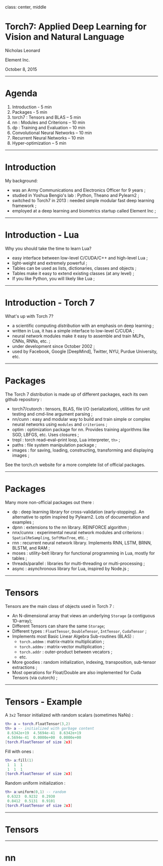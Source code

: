 class: center, middle

# Torch7: Applied Deep Learning for Vision and Natural Language

Nicholas Leonard

Element Inc.

October 8, 2015

---

# Agenda

1. Introduction - 5 min
2. Packages - 5 min
2. torch7 : Tensors and BLAS – 5 min
3. nn : Modules and Criterions – 10 min
4. dp : Training and Evaluation – 10 min
5. Convolutional Neural Networks – 10 min
6. Recurrent Neural Networks – 10 min
7. Hyper-optimization – 5 min

---

# Introduction

My background:
 * was an Army Communications and Electronics Officer for 9 years ;
 * studied in Yoshua Bengio's lab : Python, Theano and Pylearn2 ;
 * switched to Torch7 in 2013 : needed simple modular fast deep learning framework ;
 * employed at a deep learning and biometrics startup called Element Inc ;
 
---

# Introduction - Lua

Why you should take the time to learn Lua?
 * easy interface between low-level C/CUDA/C++ and high-level Lua ;
 * light-weight and extremely powerful ;
 * Tables can be used as lists, dictionaries, classes and objects ;
 * Tables make it easy to extend existing classes (at any level) ;
 * If you like Python, you will likely like Lua ;
 
---

# Introduction - Torch 7

What's up with Torch 7?
 * a scientific computing *distribution* with an emphasis on deep learning ;
 * written in Lua, it has a simple interface to low-level C/CUDA ;
 * neural network modules make it easy to assemble and train MLPs, CNNs, RNNs, etc. ;
 * under development since October 2002 ;
 * used by Facebook, Google [DeepMind], Twitter, NYU, Purdue University, etc.

---

# Packages

The Torch 7 distribution is made up of different packages, each its own github repository :
 * torch7/cutorch : tensors, BLAS, file I/O (serialization), utilities for unit testing and cmd-line argument parsing ;
 * nn/cunn : easy and modular way to build and train simple or complex neural networks using `modules` and `criterions` ;
 * optim : optimization package for nn. Provides training algorithms like SGD, LBFGS, etc. Uses closures ;
 * trepl : torch read–eval–print loop, Lua interpreter, `th>` ;
 * paths : file system manipulation package ;
 * images : for saving, loading, constructing, transforming and displaying images ;

See the torch.ch website for a more complete list of official packages.
 
---

# Packages

Many more non-official packages out there :
 * dp : deep learning library for cross-validation (early-stopping). An alternative to optim inspired by Pylearn2. Lots of documentation and examples ;
 * dpnn : extensions to the nn library. REINFORCE algorithm ;
 * nnx/cunnx : experimental neural network modules and criterions : `SpatialReSampling`, `SoftMaxTree`, etc. ;
 * rnn : recurrent neural network library. Implements RNN, LSTM, BRNN, BLSTM, and RAM ;
 * moses : utility-belt library for functional programming in Lua, mostly for tables ;
 * threads/parallel : libraries for multi-threading or multi-processing ;
 * async : asynchronous library for Lua, inspired by Node.js ;

---

# Tensors

Tensors are the main class of objects used in Torch 7 :
 * An N-dimensional array that views an underlying `Storage` (a contiguous 1D-array);
 * Different Tensors can share the same `Storage`;
 * Different types : `FloatTensor`, `DoubleTensor`, `IntTensor`, `CudaTensor` ;
 * Implements most Basic Linear Algebra Sub-routines (BLAS) : 
   * `torch.addmm` : matrix-matrix multiplication ;
   * `torch.addmv` : matrix-vector multiplication ;
   * `torch.addr` :  outer-product between vecators ;
   * etc.  
 * More goodies : random initialization, indexing, transposition, sub-tensor extractions ;
 * Most operations for Float/Double are also implemented for Cuda Tensors (via cutorch) ;

---

# Tensors - Example

A `3x2` Tensor initialized with random scalars (sometimes NaNs) :

```lua
th> a = torch.FloatTensor(3,2)
th> a -- initialized with garbage content
 8.6342e+19  4.5694e-41  8.6342e+19
 4.5694e-41  0.0000e+00  0.0000e+00
[torch.FloatTensor of size 2x3]
```

Fill with ones :

```lua
th> a:fill(1)
 1  1  1
 1  1  1
[torch.FloatTensor of size 2x3]
```

Random uniform initialization :

```lua
th> a:uniform(0,1) -- random 
 0.6323  0.9232  0.2930
 0.8412  0.5131  0.9101
[torch.FloatTensor of size 2x3]
```

---

# Tensors

---

# nn



